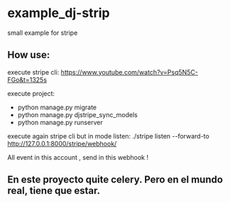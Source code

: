 # example_dj-strip
small example for stripe
## How use:

execute stripe cli: https://www.youtube.com/watch?v=Psq5N5C-FGo&t=1325s

execute project: 

* python manage.py migrate
* python manage.py djstripe_sync_models
* python manage.py runserver 

execute again stripe cli but in mode listen: ./stripe listen --forward-to http://127.0.0.1:8000/stripe/webhook/

All event in this account , send in this webhook !

## En este proyecto quite celery. Pero en el mundo real, tiene que estar.

